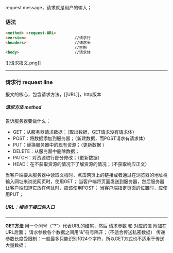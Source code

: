 request message，请求就是用户的输入；
### 语法
```html
<method> <request-URL> 
<version>                     //请求行 
<headers>                     //请求头 
                              //空格 
<body>                        //请求体
```
![[请求报文.png]]
***
### 请求行 request line
报文的核心，包含请求方法，[[URL]]，http版本
##### 请求方法 method
告诉服务器要做什么；
- GET：从服务器请求数据；（取出数据，GET请求没有请求体）
- POST：将数据添加到服务器；（新建数据，而POST请求有请求体）
- PUT：替换服务器中的现有资源；（更新数据 ）
- DELETE：从服务器中删除数据；
- PATCH：对资源进行部分修改；（更新数据）
- HEAD：在不获取资源的情况下了解资源的情况；（不获取响应正文）

当客户端要从服务器中读取文档时，点击网页上的链接或者通过在浏览器的地址栏输入网址来浏览网页时，使用GET；
当客户端将页面发送到服务器，然后服务器让客户端知道它放在何处时，应该使用POST；
当客户端指定页面的位置时，应使用PUT；
##### URL：相当于接口的入口
***
**GET方法**
用一个问号（“?”）代表URL的结尾，然后 请求参数 和 对应的值 附加在URL后面；
请求参数各个数据之间用”&”符号隔开；（不适合传送私密数据）
传递参数长度受限制：一般最多只能识别1024个字符，所以GET方式也不适用于传送大量数据；
